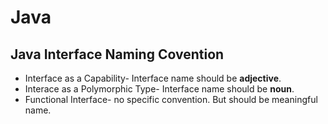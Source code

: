 # Java
## Java Interface Naming Covention
- Interface as a Capability- Interface name should be **adjective**.
- Interace as a Polymorphic Type- Interface name should be **noun**.
- Functional Interface- no specific convention. But should be meaningful name.
